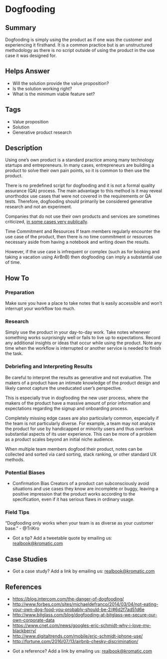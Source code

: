 # Dogfooding

## Summary
Dogfooding is simply using the product as if one was the customer and experiencing it firsthand. It is a common practice but is an unstructured methodology as there is no script outside of using the product in the use case it was designed for.

## Helps Answer
- Will the solution provide the value proposition?
- Is the solution working right?
- What is the minimum viable feature set?

## Tags
- Value proposition
- Solution
- Generative product research

## Description
Using one’s own product is a standard practice among many technology startups and entrepreneurs. In many cases, entrepreneurs are building a product to solve their own pain points, so it is common to then use the product.

There is no predefined script for dogfooding and it is not a formal quality assurance (QA) process. The main advantage to this method is it may reveal unorthodox use cases that were not covered in the requirements or QA tests. Therefore, dogfooding should primarily be considered generative research and not an experiment.

Companies that do not use their own products and services are sometimes criticized, [in some cases very publically](https://www.cnet.com/news/googles-eric-schmidt-why-i-love-my-blackberry/).

Time Commitment and Resources
If team members regularly encounter the use case of the product, then there is no time commitment or resources necessary aside from having a notebook and writing down the results.

However, if the use case is infrequent or complex (such as for booking and taking a vacation using AirBnB) then dogfooding can imply a substantial use of time.

## How To

### Preparation
Make sure you have a place to take notes that is easily accessible and won’t interrupt your workflow too much.

### Research
Simply use the product in your day-to-day work.
Take notes whenever something works surprisingly well or fails to live up to expectations.
Record any additional insights or ideas that occur while using the product.
Note any time when the workflow is interrupted or another service is needed to finish the task.

### Debriefing and Interpreting Results
Be careful to interpret the results as generative and not evaluative. The makers of a product have an intimate knowledge of the product design and likely cannot capture the uneducated user’s perspective.

This is especially true in dogfooding the new user process, where the makers of the product have a massive amount of prior information and expectations regarding the signup and onboarding process.

Completely missing edge cases are also particularly common, especially if the team is not particularly diverse. For example, a team may not analyze the product for use by handicapped or minority users and thus overlook substantial aspects of its user experience. This can be more of a problem as a product scales beyond an initial niche audience.

When multiple team members dogfood their product, notes can be collected and sorted via card sorting, stack ranking, or other standard UX methods.

### Potential Biases
- Confirmation Bias
Creators of a product can subconsciously avoid situations and use cases they know are incomplete or buggy, leaving a positive impression that the product works according to the specification, even if it has serious flaws in ordinary usage.

### Field Tips
“Dogfooding only works when your team is as diverse as your customer base.” - @TriKro
* Got a tip? Add a tweetable quote by emailing us: [realbook@kromatic.com](mailto:realbook@kromatic.com)

## Case Studies
* Got a case study? Add a link by emailing us: [realbook@kromatic.com](mailto:realbook@kromatic.com) 

## References
- https://blog.intercom.com/the-danger-of-dogfooding/
- http://www.forbes.com/sites/michaeldefranco/2014/03/04/not-eating-your-own-dog-food-you-probably-should-be-2/#6d2f7ad51d6e
- http://www.bitglass.com/blog/dogfooding-at-bitglass-we-secure-our-own-corporate-data
- https://www.cnet.com/news/googles-eric-schmidt-why-i-love-my-blackberry/
- http://www.digitaltrends.com/mobile/eric-schmidt-iphone-use/
- http://fortune.com/2016/07/13/airbnb-chesky-discrimination/
* Got a reference? Add a link by emailing us: [realbook@kromatic.com](realbook@kromatic.com)